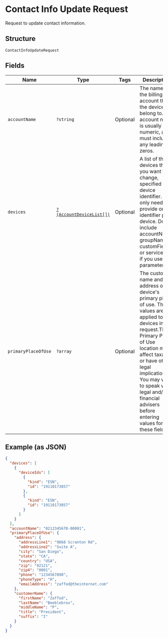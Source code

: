 
# Contact Info Update Request

Request to update contact information.

## Structure

`ContactInfoUpdateRequest`

## Fields

| Name | Type | Tags | Description | Getter | Setter |
|  --- | --- | --- | --- | --- | --- |
| `accountName` | `?string` | Optional | The name of the billing account that the devices belong to. An account name is usually numeric, and must include any leading zeros. | getAccountName(): ?string | setAccountName(?string accountName): void |
| `devices` | [`?(AccountDeviceList[])`](../../doc/models/account-device-list.md) | Optional | A list of the devices that you want to change, specified by device identifier. You only need to provide one identifier per device. Do not include accountName, groupName, customFields, or servicePlan if you use this parameter. | getDevices(): ?array | setDevices(?array devices): void |
| `primaryPlaceOfUse` | `?array` | Optional | The customer name and the address of the device's primary place of use. These values are applied to all devices in the request.The Primary Place of Use location may affect taxation or have other legal implications. You may want to speak with legal and/or financial advisers before entering values for these fields. | getPrimaryPlaceOfUse(): ?array | setPrimaryPlaceOfUse(?array primaryPlaceOfUse): void |

## Example (as JSON)

```json
{
  "devices": [
    {
      "deviceIds": [
        {
          "kind": "ESN",
          "id": "19110173057"
        },
        {
          "kind": "ESN",
          "id": "19110173057"
        }
      ]
    }
  ],
  "accountName": "0212345678-00001",
  "primaryPlaceOfUse": {
    "address": {
      "addressLine1": "9868 Scranton Rd",
      "addressLine2": "Suite A",
      "city": "San Diego",
      "state": "CA",
      "country": "USA",
      "zip": "92121",
      "zip4": "0001",
      "phone": "1234567890",
      "phoneType": "H",
      "emailAddress": "zaffod@theinternet.com"
    },
    "customerName": {
      "firstName": "Zaffod",
      "lastName": "Beeblebrox",
      "middleName": "P",
      "title": "President",
      "suffix": "I"
    }
  }
}
```

